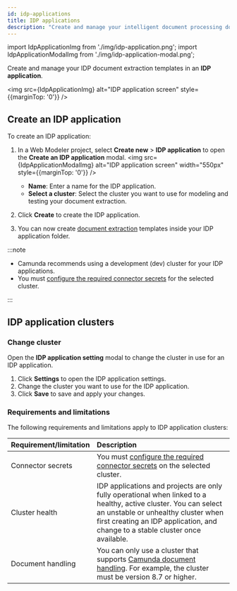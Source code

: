 ```yaml
---
id: idp-applications
title: IDP applications
description: "Create and manage your intelligent document processing document extraction templates in an IDP application folder."
---
```


import IdpApplicationImg from './img/idp-application.png';
import IdpApplicationModalImg from './img/idp-application-modal.png';

Create and manage your IDP document extraction templates in an **IDP application**.

<img src={IdpApplicationImg} alt="IDP application screen" style={{marginTop: '0'}} />

## Create an IDP application

To create an IDP application:

1. In a Web Modeler project, select **Create new** > **IDP application** to open the **Create an IDP application** modal.
   <img src={IdpApplicationModalImg} alt="IDP application screen" width="550px" style={{marginTop: '0'}} />
   - **Name**: Enter a name for the IDP application.
   - **Select a cluster**: Select the cluster you want to use for modeling and testing your document extraction.
1. Click **Create** to create the IDP application.

1. You can now create [document extraction](idp-document-extraction.md) templates inside your IDP application folder.

<!-- 1. You can now create [document extraction](idp-document-extraction.md) and [document automation](idp-document-automation.md) projects inside your IDP application folder. -->

:::note

- Camunda recommends using a development (dev) cluster for your IDP applications.
- You must [configure the required connector secrets](idp-configuration.md#configure-idp) for the selected cluster.

:::

## IDP application clusters

### Change cluster

Open the **IDP application setting** modal to change the cluster in use for an IDP application.

1. Click **Settings** to open the IDP application settings.
1. Change the cluster you want to use for the IDP application.
1. Click **Save** to save and apply your changes.

### Requirements and limitations

The following requirements and limitations apply to IDP application clusters:

| Requirement/limitation | Description                                                                                                                                                                                                                               |
| :--------------------- | :---------------------------------------------------------------------------------------------------------------------------------------------------------------------------------------------------------------------------------------- |
| Connector secrets      | You must [configure the required connector secrets](idp-configuration.md#configure-idp) on the selected cluster.                                                                                                                          |
| Cluster health         | IDP applications and projects are only fully operational when linked to a healthy, active cluster. You can select an unstable or unhealthy cluster when first creating an IDP application, and change to a stable cluster once available. |
| Document handling      | You can only use a cluster that supports [Camunda document handling](/components/concepts/document-handling.md). For example, the cluster must be version 8.7 or higher.                                                                  |
